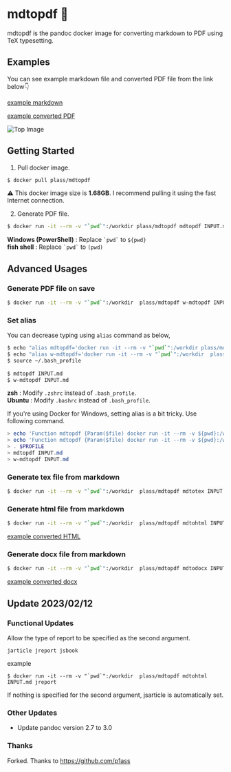 # mdtopdf 🐳

mdtopdf is the pandoc docker image for converting markdown to PDF using TeX typesetting.

## Examples

You can see example markdown file and converted PDF file from the link below👇

[example markdown](examples/example.md)

[example converted PDF](examples/example.pdf)

![Top Image](top_image.png)

## Getting Started

1. Pull docker image.
```bash
$ docker pull plass/mdtopdf
```

⚠️ This docker image size is **1.68GB**. I recommend pulling it using the fast Internet connection.

2. Generate PDF file.
```bash
$ docker run -it --rm -v "`pwd`":/workdir plass/mdtopdf mdtopdf INPUT.md
```

**Windows (PowerShell)** : Replace `` `pwd` `` to `${pwd}`  
**fish shell** : Replace `` `pwd` `` to `(pwd)`

## Advanced Usages

### Generate PDF file on save

```bash
$ docker run -it --rm -v "`pwd`":/workdir  plass/mdtopdf w-mdtopdf INPUT.md
```

### Set alias

You can decrease typing using `alias` command as below,

```bash
$ echo "alias mdtopdf='docker run -it --rm -v "`pwd`":/workdir plass/mdtopdf mdtopdf'" >> ~/.bash_profile
$ echo "alias w-mdtopdf='docker run -it --rm -v "`pwd`":/workdir  plass/mdtopdf  w-mdtopdf'" >> ~/.bash_profile
$ source ~/.bash_profile
 
$ mdtopdf INPUT.md
$ w-mdtopdf INPUT.md
```

**zsh** : Modify `.zshrc` instead of `.bash_profile`.  
**Ubuntu** : Modify `.bashrc` instead of `.bash_profile`.

If you're using Docker for Windows, setting alias is a bit tricky.  Use following command.

```powershell
> echo 'Function mdtopdf {Param($file) docker run -it --rm -v ${pwd}:/workdir plass/mdtopdf mdtopdf $(Get-ChildItem $file -Name)}' >> $PROFILE
> echo 'Function mdtopdf {Param($file) docker run -it --rm -v ${pwd}:/workdir plass/mdtopdf w-mdtopdf $(Get-ChildItem $file -Name)}' >> $PROFILE
> . $PROFILE
> mdtopdf INPUT.md
> w-mdtopdf INPUT.md
```

### Generate tex file from markdown

```bash
$ docker run -it --rm -v "`pwd`":/workdir  plass/mdtopdf mdtotex INPUT.md
```

### Generate html file from markdown

```bash
$ docker run -it --rm -v "`pwd`":/workdir  plass/mdtopdf mdtohtml INPUT.md
```

[example converted HTML](examples/example.html)

### Generate docx file from markdown

```bash
$ docker run -it --rm -v "`pwd`":/workdir  plass/mdtopdf mdtodocx INPUT.md
```

[example converted docx](examples/example.docx)

## Update 2023/02/12
### Functional Updates
Allow the type of report to be specified as the second argument.
```
jarticle jreport jsbook
```

example
```
$ docker run -it --rm -v "`pwd`":/workdir  plass/mdtopdf mdtohtml INPUT.md jreport
```

If nothing is specified for the second argument, jsarticle is automatically set.

### Other Updates
- Update pandoc version 2.7 to 3.0

### Thanks
Forked.
Thanks to https://github.com/p1ass